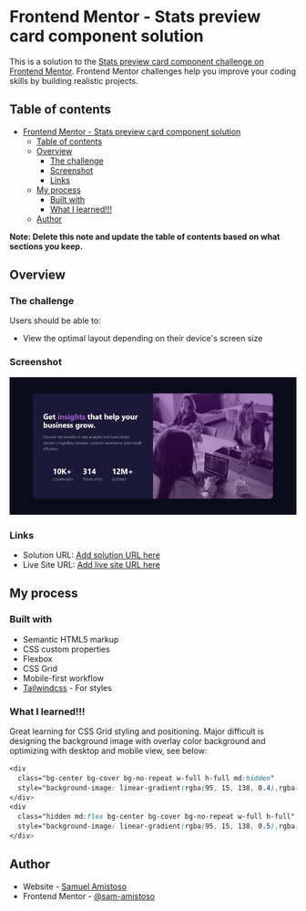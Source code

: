 # Frontend Mentor - Stats preview card component solution

This is a solution to the [Stats preview card component challenge on Frontend Mentor](https://www.frontendmentor.io/challenges/stats-preview-card-component-8JqbgoU62). Frontend Mentor challenges help you improve your coding skills by building realistic projects.

## Table of contents

- [Frontend Mentor - Stats preview card component solution](#frontend-mentor---stats-preview-card-component-solution)
  - [Table of contents](#table-of-contents)
  - [Overview](#overview)
    - [The challenge](#the-challenge)
    - [Screenshot](#screenshot)
    - [Links](#links)
  - [My process](#my-process)
    - [Built with](#built-with)
    - [What I learned!!!](#what-i-learned)
  - [Author](#author)

**Note: Delete this note and update the table of contents based on what sections you keep.**

## Overview

### The challenge

Users should be able to:

- View the optimal layout depending on their device's screen size

### Screenshot

![](./assets/images/Screen%20Shot%20Desktop%20View.png)

### Links

- Solution URL: [Add solution URL here](https://your-solution-url.com)
- Live Site URL: [Add live site URL here](https://your-live-site-url.com)

## My process

### Built with

- Semantic HTML5 markup
- CSS custom properties
- Flexbox
- CSS Grid
- Mobile-first workflow
- [Tailwindcss](https://tailwindcss.com/) - For styles

### What I learned!!!

Great learning for CSS Grid styling and positioning. Major difficult is designing the background image with overlay color background and optimizing with desktop and mobile view, see below:

```css
<div
  class="bg-center bg-cover bg-no-repeat w-full h-full md:hidden"
  style="background-image: linear-gradient(rgba(95, 15, 138, 0.4),rgba(95, 15, 138, 0.3)),url(assets/images/image-header-mobile.jpg);">
</div>
<div
  class="hidden md:flex bg-center bg-cover bg-no-repeat w-full h-full"
  style="background-image: linear-gradient(rgba(95, 15, 138, 0.5),rgba(95, 15, 138, 0.3)),url(assets/images/image-header-desktop.jpg);">
</div>
```

## Author

- Website - [Samuel Amistoso](https://sam-amistoso-portfolio.vercel.app/)
- Frontend Mentor - [@sam-amistoso](https://www.frontendmentor.io/profile/sam-amistoso)
